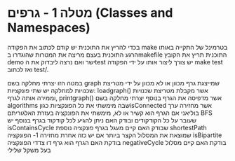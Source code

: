 # מטלה 1 - גרפים (Classes and Namespaces)

בכדי להריץ את התוכנית יש קודם לכתוב את הפקודה make בטרמינל של התקייה 
באותו הרגע התוכנית בעצם מריצה את המטרות שהוגדרו בmakefile 
התוכנית תריץ את הקובץ demo ישר ואם נרצה ליבדוק את הtest יש צורך ליצור אותו על ידי הפקודה make test ואז לכתוב test/.

במטה הזו יצרתי מחלקה בשם graph שמייצגת גרף מכוון או לא מכוון על ידי מטריצת שכנויות
למחלקה יש שתי פונקציות: loadgraph() אשר מקבלת מטריצת שכנויות וממירה אותה לגרף, printgraph() אשר מדפיסה את הגרף 
בנוסף יצרתי מחלקה בשם algorithms שבה מימשתי את כל הפונקציות כגוןisConnected אשר מחזירה ערך בוליאני אם הגרף הוא קשיר או לא, מימשתי את הפונקציה בעזרת האלגוריתם BFS שעובר על כל הקודקודים ובודק האם ניתן להגיע לכל קודקוד בגרף
בנוסף יש isContainsCycle שבודק האם קיים מעגל בגרף
פונקציה נוספת shortestPath שמוצאת את המסלול הקצר ביותר אם יש כזה אחרת מחזירה 1-
הפונקציה isBipartite בודקת האם הגרף הוא גרף דו צדדי 
הפונקציה negativeCycle בודקת האם קיים מסלול בעל משקל שלילי
